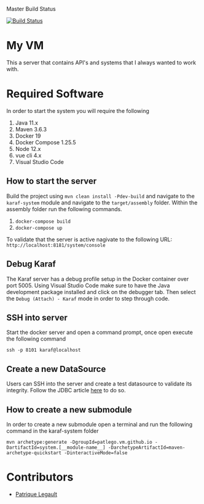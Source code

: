 Master Build Status 

[![Build Status](https://travis-ci.com/pat-lego/pat-lego.vm.github.io.svg?branch=master)](https://travis-ci.com/pat-lego/pat-lego.vm.github.io)

# My VM

This a server that contains API's and systems that I always wanted to work with.

# Required Software

In order to start the system you will require the following

1. Java 11.x 
2. Maven 3.6.3
3. Docker 19
4. Docker Compose 1.25.5
5. Node 12.x
6. vue cli 4.x
7. Visual Studio Code

## How to start the server

Build the project using `mvn clean install -Pdev-build` and navigate to the `karaf-system` module and navigate to the `target/assembly` folder. Within the assembly folder run the following commands.

1. `docker-compose build`
2. `docker-compose up`

To validate that the server is active nagivate to the following URL: `http://localhost:8181/system/console`

## Debug Karaf

The Karaf server has a debug profile setup in the Docker container over port 5005. Using Visual Studio Code make sure to have the Java development package installed and click on the debugger tab. Then select the `Debug (Attach) - Karaf` mode in order to step through code.

## SSH into server

Start the docker server and open a command prompt, once open execute the following command 

```
ssh -p 8101 karaf@localhost
```

## Create a new DataSource

Users can SSH into the server and create a test datasource to validate its integrity. Follow the JDBC article [here](https://svn.apache.org/repos/asf/karaf/site/production/manual/latest/jdbc.html) to do so.

## How to create a new submodule

In order to create a new submodule open a terminal and run the following command in the karaf-system folder 

```
mvn archetype:generate -DgroupId=patlego.vm.github.io -DartifactId=system.[__module-name__] -DarchetypeArtifactId=maven-archetype-quickstart -DinteractiveMode=false
```

# Contributors
- [Patrique Legault](https://github.com/patlego)